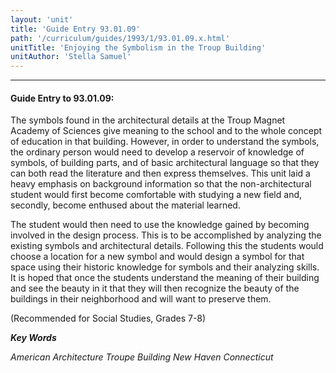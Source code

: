 ```yaml
---
layout: 'unit'
title: 'Guide Entry 93.01.09'
path: '/curriculum/guides/1993/1/93.01.09.x.html'
unitTitle: 'Enjoying the Symbolism in the Troup Building'
unitAuthor: 'Stella Samuel'
---
```


<body>
<hr/>
 <h4>
  Guide Entry to 93.01.09:
 </h4>
 The symbols found in the architectural details at the Troup Magnet Academy of Sciences give meaning to the school and to the whole concept of education in that building. However, in order to understand the symbols, the ordinary person would need to develop a reservoir of knowledge of symbols, of building parts, and of basic architectural language so that they can both read the literature and then express themselves. This unit laid a heavy emphasis on background information so that the non-architectural student would first become comfortable with studying a new field and, secondly, become enthused about the material learned.
 <p>
  The student would then need to use the knowledge gained by becoming involved in the design process. This is to be accomplished by analyzing the existing symbols and architectural details. Following this the students would choose a location for a new symbol and would design a symbol for that space using their historic knowledge for symbols and their analyzing skills. It is hoped that once the students understand the meaning of their building and see the beauty in it that they will then recognize the beauty of the buildings in their neighborhood and will want to preserve them.
 </p>
 <p>
  (Recommended for Social Studies, Grades 7-8)
 </p>
<p>
  <b>
   <i>
    Key Words
   </i>
  </b>
  <br/>
 </p>
 <p>
  <i>
   American Architecture Troupe Building New Haven Connecticut
  </i>
 </p>

</body>
